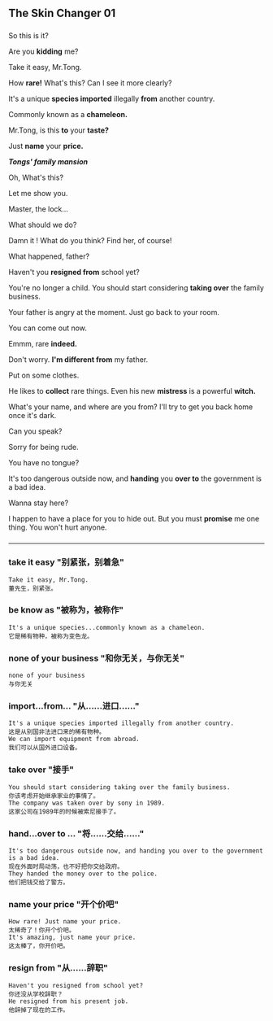 The Skin Changer 01
---
###
So this is it?

Are you **kidding** me?

Take it easy, Mr.Tong.

How **rare!** What's this? Can I see it more clearly?

It's a unique **species imported** illegally **from** another country.

Commonly known as a **chameleon.**

Mr.Tong, is this **to** your **taste?**

Just **name** your **price.**



***Tongs' family mansion***

Oh, What's this?

Let me show you.

Master, the lock...

What should we do?

Damn it ! What do you think? Find her, of course!

What happened, father?

Haven't you **resigned from** school yet?

You're no longer a child. You should start considering **taking over** the family business.

Your father is angry at the moment. Just go back to your room.

You can come out now.

Emmm, rare **indeed.**

Don't worry. **I'm different from** my father.

Put on some clothes.

He likes to **collect** rare things. Even his new **mistress** is a powerful **witch.**

What's your name, and where are you from? I'll try to get you back home once it's dark.

Can you speak?

Sorry for being rude.

You have no tongue?

It's too dangerous outside now, and **handing** you **over to** the government is a bad idea.

Wanna stay here?

I happen to have a place for you to hide out. But you must **promise** me one thing. You won't hurt anyone.

###
---
### take it easy "别紧张，别着急"
    Take it easy, Mr.Tong.
    董先生，别紧张。
### be know as "被称为，被称作"
    It's a unique species...commonly known as a chameleon.
    它是稀有物种，被称为变色龙。
### none of your business "和你无关，与你无关"
    none of your business
    与你无关
### import...from... "从......进口......"
    It's a unique species imported illegally from another country.
    这是从别国非法进口来的稀有物种。
    We can import equipment from abroad.
    我们可以从国外进口设备。
### take over "接手"
    You should start considering taking over the family business.
    你该考虑开始继承家业的事情了。
    The company was taken over by sony in 1989.
    这家公司在1989年的时候被索尼接手了。
### hand...over to ... "将......交给......"
    It's too dangerous outside now, and handing you over to the government is a bad idea.
    现在外面时局动荡，也不好把你交给政府。
    They handed the money over to the police.
    他们把钱交给了警方。
### name your price "开个价吧"
    How rare! Just name your price.
    太稀奇了！你开个价吧。
    It's amazing, just name your price.
    这太棒了，你开价吧。
### resign from "从......辞职"
    Haven't you resigned from school yet?
    你还没从学校辞职？
    He resigned from his present job.
    他辞掉了现在的工作。
